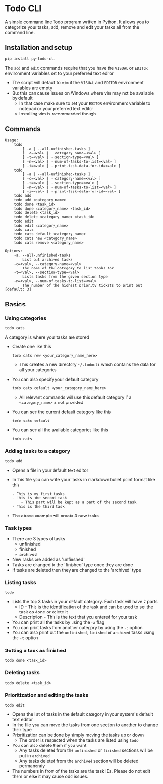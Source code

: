 # Todo CLI

A simple command line Todo program written in Python. It allows you to categorize your tasks, add, remove and edit your tasks all from the command line.

## Installation and setup

```
pip install py-todo-cli
```

The `add` and `edit` commands require that you have the `VISUAL` or `EDITOR` environment variables set to your preferred text editor
- The script will default to `vim` if the `VISUAL` and `EDITOR` environment variables are empty
- But this can cause issues on Windows where vim may not be available by default
    - In that case make sure to set your `EDITOR` environment variable to notepad or your preferred text editor
    - Installing vim is recommended though

## Commands

```
Usage:
    todo
        [ -a | --all-unfinished-tasks ]
        [ -c=<val> | --category-name=<val> ]
        [ -t=<val> | --section-type=<val> ]
        [ -n=<val> | --num-of-tasks-to-list=<val> ]
        [ -i=<val> | --print-task-data-for-id=<val> ]
    todo 
        [ -a | --all-unfinished-tasks ]
        [ -c=<val> | --category-name=<val> ]
        [ -t=<val> | --section-type=<val> ]
        [ -n=<val> | --num-of-tasks-to-list=<val> ]
        [ -i=<val> | --print-task-data-for-id=<val> ]
    todo add
    todo add <category_name>
    todo done <task_id>
    todo done <category_name> <task_id>
    todo delete <task_id>
    todo delete <category_name> <task_id>
    todo edit
    todo edit <category_name>
    todo cats
    todo cats default <category_name>
    todo cats new <category_name>
    todo cats remove <category_name>

Options:
    -a, --all-unfinished-tasks
        List out archived tasks
    -c=<val>, --category-name=<val>
        The name of the category to list tasks for
    -t=<val>, --section-type=<val>
        Lists tasks from the given section type
    -n=<val>, --num-of-tasks-to-list=<val>
        The number of the highest priority tickets to print out [default: 3]
```

## Basics

### Using categories

```
todo cats
```

A category is where your tasks are stored
- Create one like this

    ```
    todo cats new <your_category_name_here>
    ```
    - This creates a new directory `~/.todocli` which contains the data for all your categories
- You can also specify your default category

    ```
    todo cats default <your_category_name_here>
    ```
    - All relevant commands will use this default category if a `<category_name>` is not provided
- You can see the current default category like this

    ```
    todo cats default
    ```
- You can see all the available categories like this

    ```
    todo cats
    ```

### Adding tasks to a category

```
todo add
```

- Opens a file in your default text editor
- In this file you can write your tasks in markdown bullet point format like this

    ```
    - This is my first tasks
    - This is the second task
        - This part will be kept as a part of the second task
    - This is the third task
    ```
- The above example will create 3 new tasks

### Task types

- There are 3 types of tasks
    - unfinished
    - finished
    - archived
- New rasks are added as 'unfinshed'
- Tasks are changed to the 'finished' type once they are done
- If tasks are deleted then they are changed to the 'archived' type

### Listing tasks

```
todo
```

- Lists the top 3 tasks in your default category. Each task will have 2 parts
    - ID - This is the identification of the task and can be used to set the task as done or delete it
    - Description - This is the text that you entered for your task
- You can print all the tasks by using the `-a` flag
- You can print tasks from another category by using the `-c` option
- You can also print out the `unfinished`, `finished` or `archived` tasks using the `-t` option

### Setting a task as finished

```
todo done <task_id>
```

### Deleting tasks

```
todo delete <task_id>
```

### Prioritization and editing the tasks

```
todo edit
```

- Opens the list of tasks in the default category in your system's default text editor
- In the file you can move the tasks from one section to another to change their type
- Prioritization can be done by simply moving the tasks up or down
    - The order is respected when the tasks are listed using `todo`
- You can also delete them if you want
    - Any tasks deleted from the `unfinished` or `finished` sections will be put in `archived`
    - Any tasks deleted from the `archived` section will be deleted permanently
- The numbers in front of the tasks are the task IDs. Please do not edit them or else it may cause odd issues.

